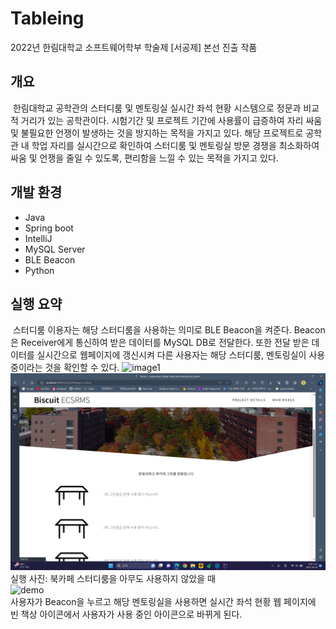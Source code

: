# Tableing
2022년 한림대학교 소프트웨어학부 학술제 [서공제] 본선 진출 작품
## 개요
&nbsp;한림대학교 공학관의 스터디룸 및 멘토링실 실시간 좌석 현황 시스템으로 정문과 비교적 거리가 있는 공학관이다. 시험기간 및 프로젝트 기간에 사용률이 급증하여 자리 싸움 및 불필요한 언쟁이 발생하는 것을 방지하는 목적을 가지고 있다. 해당 프로젝트로 공학관 내 학업 자리를 실시간으로 확인하여 스터디룸 및 멘토링실 방문 경쟁을 최소화하여 싸움 및 언쟁을 줄일 수 있도록, 편리함을 느낄 수 있는 목적을 가지고 있다.
## 개발 환경
* Java
* Spring boot
* IntelliJ
* MySQL Server
* BLE Beacon
* Python
## 실행 요약
&nbsp;스터디룸 이용자는 해당 스터디룸을 사용하는 의미로 BLE Beacon을 켜준다. Beacon은 Receiver에게 통신하여 받은 데이터를 MySQL DB로 전달한다. 또한 전달 받은 데이터를 실시간으로 웹페이지에 갱신시켜 다른 사용자는 해당 스터디룸, 멘토링실이 사용 중이라는 것을 확인할 수 있다.
![image1](etc/img1.png)
![image2](etc/img2.png)
실행 사진: 북카페 스터디룸을 아무도 사용하지 않았을 때   
![demo](etc/mentoring.gif)   
사용자가 Beacon을 누르고 해당 멘토링실을 사용하면 실시간 좌석 현황 웹 페이지에 빈 책상 아이콘에서 사용자가 사용 중인 아이콘으로 바뀌게 된다.
